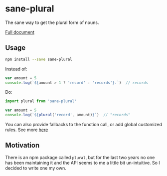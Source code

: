 # sane-plural

The sane way to get the plural form of nouns.

[Full document](docs/api.md)

## Usage

```sh
npm install --save sane-plural
```

Instead of:

```js
var amount = 5
console.log(`${amount > 1 ? 'record' : 'records'}.`)  // records
```

Do:

```js
import plural from 'sane-plural'

var amount = 5
console.log(`${plural('record', amount)}`)  // "records"
```

You can also provide fallbacks to the function call, or add global customized rules. See more [here](docs/api.md)

## Motivation

There is an npm package called `plural`, but for the last two years no one has been maintaining it and the API seems to me a little bit un-intuitive. So I decided to write one my own.
